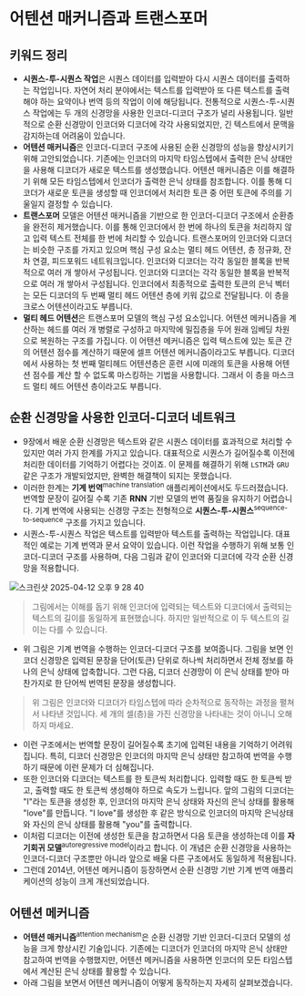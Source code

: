 # 어텐션 매커니즘과 트랜스포머

## 키워드 정리
- **시퀀스-투-시퀀스 작업**은 시퀀스 데이터를 입력받아 다시 시퀀스 데이터를 출력하는 작업입니다. 자연어 처리 분야에서는 텍스트를 입력받아 또 다른 텍스트를 출력해야 하는 요약이나 번역 등의 작업이 이에 해당됩니다. 전통적으로 시퀀스-투-시퀀스 작업에는 두 개의 신경망을 사용한 인코더-디코더 구조가 널리 사용됩니다. 일반적으로 순환 신경망이 인코더와 디코더에 각각 사용되었지만, 긴 텍스트에서 문맥을 감지하는데 어려움이 있습니다. 
- **어텐션 매커니즘**은 인코더-디코더 구조에 사용된 순환 신경망의 성능을 향상시키기 위해 고안되었습니다. 기존에는 인코더의 마지막 타임스텝에서 출력한 은닉 상태만을 사용해 디코더가 새로운 텍스트를 생성했습니다. 어텐션 매커니즘은 이를 해결하기 위해 모든 타임스텝에서 인코더가 출력한 은닉 상태를 참조합니다. 이를 통해 디코더가 새로운 토큰을 생성할 때 인코더에서 처리한 토큰 중 어떤 토큰에 주의를 기울일지 결정할 수 있습니다.
- **트랜스포머** 모델은 어텐션 매커니즘을 기반으로 한 인코더-디코더 구조에서 순환층을 완전히 제거했습니다. 이를 통해 인코더에서 한 번에 하나의 토큰을 처리하지 않고 입력 텍스트 전체를 한 번에 처리할 수 있습니다. 트랜스포머의 인코더와 디코더는 비슷한 구조를 가지고 있으며 핵심 구성 요소는 멀티 헤드 어텐션, 층 정규화, 잔차 연결, 피드포워드 네트워크입니다. 인코더와 디코더는 각각 동일한 블록을 반복적으로 여러 개 쌓아서 구성됩니다. 인코더와 디코더는 각각 동일한 블록을 반복적으로 여러 개 쌓아서 구성됩니다. 인코더에서 최종적으로 출력한 토큰의 은닉 벡터는 모든 디코더의 두 번째 멀티 헤드 어텐션 층에 키워 값으로 전달됩니다. 이 층을 크로스 어텐션이라고도 부릅니다.
- **멀티 헤드 어텐션**은 트랜스포머 모델의 핵심 구성 요소입니다. 어텐션 메커니즘을 계산하는 헤드를 여러 개 병렬로 구성하고 마지막에 밀집층을 두어 원래 임베딩 차원으로 복원하는 구조를 가집니다. 이 어텐션 메커니즘은 입력 텍스트에 있는 토큰 간의 어텐션 점수를 계산하기 때문에 셀프 어텐션 메커니즘이라고도 부릅니다. 디코더에서 사용하는 첫 번째 멀티헤드 어텐션층은 훈련 시에 미래의 토큰을 사용해 어텐션 점수를 계산 할 수 없도록 마스킹하는 기법을 사용합니다. 그래서 이 층을 마스크드 멀티 헤드 어텐션 층이라고도 부릅니다.

## 순환 신경망을 사용한 인코더-디코더 네트워크
- 9장에서 배운 순환 신경망은 텍스트와 같은 시퀀스 데이터를 효과적으로 처리할 수 있지만 여러 가지 한계를 가지고 있습니다. 대표적으로 시퀀스가 길어질수록 이전에 처리한 데이터를 기억하기 어렵다는 것이죠. 이 문제를 해결하기 위해 `LSTM`과 `GRU` 같은 구조가 개발되었지만, 완벽한 해결책이 되지는 못했습니다. 
- 이러한 한계는 **기계 번역**<sup>machine translation</sup> 애플리케이션에서도 두드러졌습니다. 번역할 문장이 길어질 수록 기존 **RNN** 기반 모델의 번역 품질을 유지하기 어렵습니다. 기계 번역에 사용되는 신경망 구조는 전형적으로 **시퀀스-투-시퀀스**<sup>sequence-to-sequence</sup> 구조를 가지고 있습니다.
- 시퀀스-투-시퀀스 작업은 텍스트를 입력받아 텍스트를 출력하는 작업입니다. 대표적인 예로는 기계 번역과 문서 요약이 있습니다. 이런 작업을 수행하기 위해 보통 인코더-디코더 구조를 사용하며, 다음 그림과 같이 인코더와 디코더에 각각 순환 신경망을 적용합니다.

![스크린샷 2025-04-12 오후 9 28 40](https://github.com/user-attachments/assets/acc8ed58-65fa-48ef-9e09-6239ec1e71d1)

> 그림에서는 이해를 돕기 위해 인코더에 입력되는 텍스트와 디코더에서 출력되는 텍스트의 길이를 동일하게 표현했습니다. 하지만 일반적으로 이 두 텍스트의 길이는 다를 수 있습니다. 

- 위 그림은 기계 번역을 수행하는 인코더-디코더 구조를 보여줍니다. 그림을 보면 인코더 신경망은 입력된 문장을 단어(토큰) 단위로 하나씩 처리하면서 전체 정보를 하나의 은닉 상태에 압축합니다. 그런 다음, 디코더 신경망이 이 은닉 상태를 받아 마찬가지로 한 단어씩 번역된 문장을 생성합니다. 

> 위 그림은 인코더와 디코더가 타임스텝에 따라 순차적으로 동작하는 과정을 펼쳐서 나타낸 것입니다. 세 개의 셀(층)을 가진 신경망을 나타내는 것이 아니니 오해하지 마세요.

- 이런 구조에서는 번역할 문장이 길어질수록 초기에 입력된 내용을 기억하기 어려워집니다. 특히, 디코더 신경망은 인코더의 마지막 은닉 상태만 참고하여 번역을 수행하기 때문에 이런 문제가 더 심해집니다.
- 또한 인코더와 디코더는 텍스트를 한 토큰씩 처리합니다. 입력할 때도 한 토큰씩 받고, 출력할 때도 한 토큰씩 생성해야 하므로 속도가 느립니다. 앞의 그림의 디코더는 "I"라는 토큰을 생성한 후, 인코더의 마지막 은닉 상태와 자신의 은닉 상태를 활용해 "love"를 만듭니다. "I love"를 생성한 후 같은 방식으로 인코더의 마지막 은닉상태와 자신의 은닉 상태를 활용해 "you"를 출력합니다.
- 이처럼 디코더는 이전에 생성한 토큰을 참고하면서 다음 토큰을 생성하는데 이를 **자기회귀 모델**<sup>autoregressive model</sup>이라고 합니다. 이 개념은 순환 신경망을 사용하는 인코더-디코더 구조뿐만 아니라 앞으로 배울 다른 구조에서도 동일하게 적용됩니다. 
- 그런데 2014년, 어텐션 메커니즘이 등장하면서 순환 신경망 기반 기계 번역 애플리케이션의 성능이 크게 개선되었습니다.

## 어텐션 메커니즘

- **어텐션 매커니즘**<sup>attention mechanism</sup>은 순환 신경망 기반 인코더-디코더 모델의 성능을 크게 향상시킨 기술입니다. 기존에는 디코더가 인코더의 마지막 은닉 상태만 참고하여 번역을 수행했지만, 어텐션 메커니즘을 사용하면 인코더의 모든 타임스텝에서 계산된 은닉 상태를 활용할 수 있습니다. 
- 아래 그림을 보면서 어텐션 메커니즘이 어떻게 동작하는지 자세히 살펴보겠습니다.

